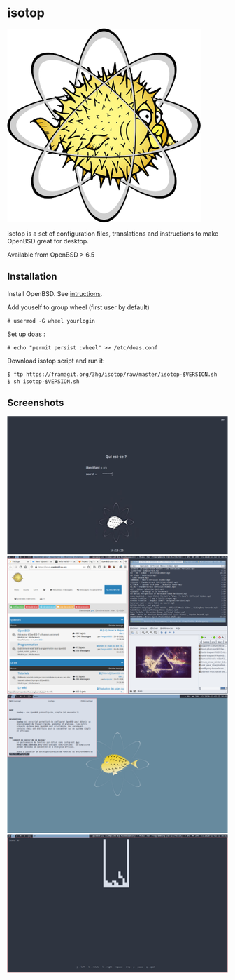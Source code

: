 # isotop

![isotop logo](img/logo_isotop.png)

isotop is a set of configuration files, translations and instructions to
make OpenBSD great for desktop.

Available from OpenBSD > 6.5

## Installation

Install OpenBSD. See
[intructions](https://www.openbsd.org/faq/faq4.html).

Add youself to group wheel (first user by default)

	# usermod -G wheel yourlogin

Set up [doas](http://man.openbsd.org/doas.conf) : 

	# echo "permit persist :wheel" >> /etc/doas.conf

Download isotop script and run it:

	$ ftp https://framagit.org/3hg/isotop/raw/master/isotop-$VERSION.sh
	$ sh isotop-$VERSION.sh

Screenshots
-----------

![isotop login screen](img/screenshots/isotop-xenodm.png)
![isotop desktop ](img/screenshots/isotop.png)
![isotop desktop 2](img/screenshots/isotop2.png)
![isotop desktop 3](img/screenshots/isotop3.png)

